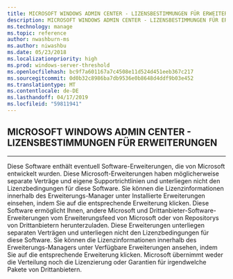 ```yaml
---
title: MICROSOFT WINDOWS ADMIN CENTER - LIZENSBESTIMMUNGEN FÜR ERWEITERUNGEN
description: MICROSOFT WINDOWS ADMIN CENTER - LIZENSBESTIMMUNGEN FÜR ERWEITERUNGEN
ms.technology: manage
ms.topic: reference
author: nwashburn-ms
ms.author: niwashbu
ms.date: 05/23/2018
ms.localizationpriority: high
ms.prod: windows-server-threshold
ms.openlocfilehash: bc9f7a601167a7c4508e11d524d451eeb367c217
ms.sourcegitcommit: 0d0b32c8986ba7db9536e0b8648d4ddf9b03e452
ms.translationtype: MT
ms.contentlocale: de-DE
ms.lasthandoff: 04/17/2019
ms.locfileid: "59811941"
---
```

## <a name="microsoft-windows-admin-center---license-terms-for-extensions"></a>MICROSOFT WINDOWS ADMIN CENTER - LIZENSBESTIMMUNGEN FÜR ERWEITERUNGEN
________________________________________

Diese Software enthält eventuell Software-Erweiterungen, die von Microsoft entwickelt wurden. Diese Microsoft-Erweiterungen haben möglicherweise separate Verträge und eigene Supportrichtlinien und unterliegen nicht den Lizenzbedingungen für diese Software. Sie können die Lizenzinformationen innerhalb des Erweiterungs-Manager unter Installierte Erweiterungen einsehen, indem Sie auf die entsprechende Erweiterung klicken. Diese Software ermöglicht Ihnen, andere Microsoft und Drittanbieter-Software-Erweiterungen vom Erweiterungsfeed von Microsoft oder von Repositorys von Drittanbietern herunterzuladen. Diese Erweiterungen unterliegen separaten Verträgen und unterliegen nicht den Lizenzbedingungen für diese Software. Sie können die Lizenzinformationen innerhalb des Erweiterungs-Managers unter Verfügbare Erweiterungen ansehen, indem Sie auf die entsprechende Erweiterung klicken. Microsoft übernimmt weder die Verteilung noch die Lizenzierung oder Garantien für irgendwelche Pakete von Drittanbietern.
